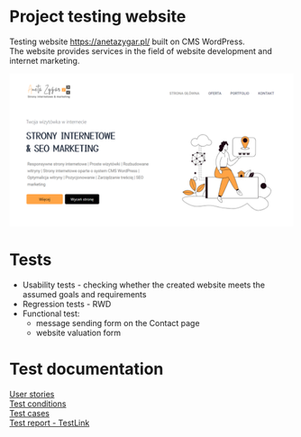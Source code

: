 # Project testing website
Testing website https://anetazygar.pl/ built on CMS WordPress. <br>
The website provides services in the field of website development and internet marketing.


<img src="/image/screen.png" 
   alt="Alt text" 
   title="website img"
   style="display: inline-block; margin: 0 auto; max-width: 300 px" >

# Tests
- Usability tests - checking whether the created website meets the assumed goals and requirements
- Regression tests - RWD
- Functional test:
   - message sending form on the Contact page
   - website valuation form

# Test documentation
<a href= "https://drive.google.com/file/d/1wVpAzz97Y-Vplehe7jp3Ncw4o1cKzBt2/view?usp=drive_link" target="_blank"> User stories </a> <br> 
<a href= "https://drive.google.com/file/d/1BLMHVEt0V0PYAebrgLtKof2KVr_UT8Vs/view?usp=drive_link" target="_blank"> Test conditions </a> <br> 
<a href= "https://drive.google.com/file/d/1W_yc7wrKTr7MPnYVIcoQrbmaJ9rhlrka/view?usp=drive_link"> Test cases </a> <br> 
<a href= "https://drive.google.com/file/d/1NuiEFJjeVEoy12beXdSViiyXzqYrt8Rr/view?usp=drive_link"> Test report - TestLink </a> <br> 
